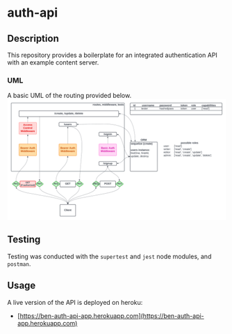 # auth-api

## Description
This repository provides a boilerplate for an integrated authentication API with an example content server.

### UML

A basic UML of the routing provided below.
![UML](img/auth-api-uml.png)

## Testing

Testing was conducted with the ```supertest``` and ```jest``` node modules, and ```postman```.

## Usage

A live version of the API is deployed on heroku:

* [https://ben-auth-api-app.herokuapp.com](https://ben-auth-api-app.herokuapp.com)
